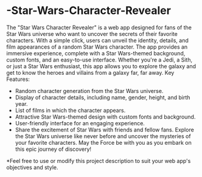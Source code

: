 # -Star-Wars-Character-Revealer
The "Star Wars Character Revealer" is a web app designed for fans of the Star Wars universe who want to uncover the secrets of their favorite characters. With a simple click, users can unveil the identity, details, and film appearances of a random Star Wars character. The app provides an immersive experience, complete with a Star Wars-themed background, custom fonts, and an easy-to-use interface. Whether you're a Jedi, a Sith, or just a Star Wars enthusiast, this app allows you to explore the galaxy and get to know the heroes and villains from a galaxy far, far away.
Key Features:
- Random character generation from the Star Wars universe.
- Display of character details, including name, gender, height, and birth year.
- List of films in which the character appears.
- Attractive Star Wars-themed design with custom fonts and background.
- User-friendly interface for an engaging experience.
- Share the excitement of Star Wars with friends and fellow fans.
Explore the Star Wars universe like never before and uncover the mysteries of your favorite characters. May the Force be with you as you embark on this epic journey of discovery!

*Feel free to use or modify this project description to suit your web app's objectives and style.
